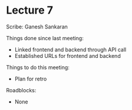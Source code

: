 # Lecture 7

Scribe: Ganesh Sankaran

Things done since last meeting:
<ul>
  <li>Linked frontend and backend through API call</li>
  <li>Established URLs for frontend and backend</li>
</ul>

Things to do this meeting:
<ul>
  <li>Plan for retro</li>
</ul>

Roadblocks:
<ul>
  <li>None</li>
</ul>
